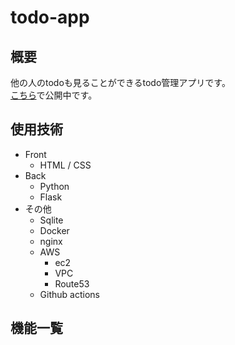 # todo-app

## 概要
他の人のtodoも見ることができるtodo管理アプリです。   
[こちら](http://fuutot.com)で公開中です。

## 使用技術
- Front
    - HTML / CSS
- Back
    - Python
    - Flask
- その他
    - Sqlite
    - Docker
    - nginx
    - AWS
        - ec2
        - VPC
        - Route53
    - Github actions

## 機能一覧